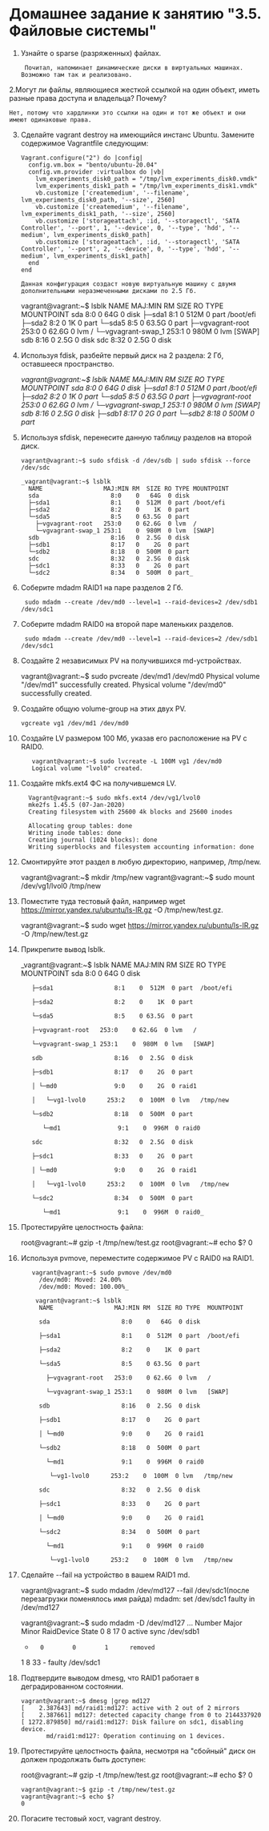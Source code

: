<h1>Домашнее задание к занятию "3.5. Файловые системы"</h1>

1. Узнайте о sparse (разряженных) файлах.
        
        Почитал, напоминает динамические диски в виртуальных машинах. Возможно там так и реализовано. 

2.Могут ли файлы, являющиеся жесткой ссылкой на один объект, иметь разные права доступа и владельца? Почему?

    Нет, потому что хардлинки это ссылки на один и тот же объект и они имеют одинаковые права. 

3. Сделайте vagrant destroy на имеющийся инстанс Ubuntu. Замените содержимое Vagrantfile следующим:


       Vagrant.configure("2") do |config|
         config.vm.box = "bento/ubuntu-20.04"
         config.vm.provider :virtualbox do |vb|
           lvm_experiments_disk0_path = "/tmp/lvm_experiments_disk0.vmdk"
           lvm_experiments_disk1_path = "/tmp/lvm_experiments_disk1.vmdk"
           vb.customize ['createmedium', '--filename', lvm_experiments_disk0_path, '--size', 2560]
           vb.customize ['createmedium', '--filename', lvm_experiments_disk1_path, '--size', 2560]
           vb.customize ['storageattach', :id, '--storagectl', 'SATA Controller', '--port', 1, '--device', 0, '--type', 'hdd', '--medium', lvm_experiments_disk0_path]
           vb.customize ['storageattach', :id, '--storagectl', 'SATA Controller', '--port', 2, '--device', 0, '--type', 'hdd', '--medium', lvm_experiments_disk1_path]
         end
       end
    
       Данная конфигурация создаст новую виртуальную машину с двумя дополнительными неразмеченными дисками по 2.5 Гб.
    
    vagrant@vagrant:~$ lsblk
    NAME                 MAJ:MIN RM  SIZE RO TYPE MOUNTPOINT
    sda                    8:0    0   64G  0 disk
    ├─sda1                 8:1    0  512M  0 part /boot/efi
    ├─sda2                 8:2    0    1K  0 part
    └─sda5                 8:5    0 63.5G  0 part
      ├─vgvagrant-root   253:0    0 62.6G  0 lvm  /
      └─vgvagrant-swap_1 253:1    0  980M  0 lvm  [SWAP]
    sdb                    8:16   0  2.5G  0 disk
    sdc                    8:32   0  2.5G  0 disk
    

4. Используя fdisk, разбейте первый диск на 2 раздела: 2 Гб, оставшееся пространство.


    _vagrant@vagrant:~$ lsblk
    NAME                 MAJ:MIN RM  SIZE RO TYPE MOUNTPOINT
    sda                    8:0    0   64G  0 disk
    ├─sda1                 8:1    0  512M  0 part /boot/efi
    ├─sda2                 8:2    0    1K  0 part
    └─sda5                 8:5    0 63.5G  0 part
      ├─vgvagrant-root   253:0    0 62.6G  0 lvm  /
      └─vgvagrant-swap_1 253:1    0  980M  0 lvm  [SWAP]
    sdb                    8:16   0  2.5G  0 disk
    ├─sdb1                 8:17   0    2G  0 part
    └─sdb2                 8:18   0  500M  0 part_

5. Используя sfdisk, перенесите данную таблицу разделов на второй диск.

    
       vagrant@vagrant:~$ sudo sfdisk -d /dev/sdb | sudo sfdisk --force /dev/sdc

       _vagrant@vagrant:~$ lsblk
         NAME                 MAJ:MIN RM  SIZE RO TYPE MOUNTPOINT
         sda                    8:0    0   64G  0 disk
         ├─sda1                 8:1    0  512M  0 part /boot/efi
         ├─sda2                 8:2    0    1K  0 part
         └─sda5                 8:5    0 63.5G  0 part
           ├─vgvagrant-root   253:0    0 62.6G  0 lvm  /
           └─vgvagrant-swap_1 253:1    0  980M  0 lvm  [SWAP]
         sdb                    8:16   0  2.5G  0 disk
         ├─sdb1                 8:17   0    2G  0 part
         └─sdb2                 8:18   0  500M  0 part
         sdc                    8:32   0  2.5G  0 disk
         ├─sdc1                 8:33   0    2G  0 part
         └─sdc2                 8:34   0  500M  0 part_


6. Соберите mdadm RAID1 на паре разделов 2 Гб.

        sudo mdadm --create /dev/md0 --level=1 --raid-devices=2 /dev/sdb1 /dev/sdc1

7. Соберите mdadm RAID0 на второй паре маленьких разделов.


        sudo mdadm --create /dev/md0 --level=1 --raid-devices=2 /dev/sdb1 /dev/sdc1

8. Создайте 2 независимых PV на получившихся md-устройствах.


    vagrant@vagrant:~$ sudo pvcreate /dev/md1 /dev/md0
    Physical volume "/dev/md1" successfully created.
    Physical volume "/dev/md0" successfully created.

9. Создайте общую volume-group на этих двух PV.


       vgcreate vg1 /dev/md1 /dev/md0

10. Создайте LV размером 100 Мб, указав его расположение на PV с RAID0.


           vagrant@vagrant:~$ sudo lvcreate -L 100M vg1 /dev/md0
           Logical volume "lvol0" created.

11. Создайте mkfs.ext4 ФС на получившемся LV.


          Vagrant@vagrant:~$ sudo mkfs.ext4 /dev/vg1/lvol0
          mke2fs 1.45.5 (07-Jan-2020)
          Creating filesystem with 25600 4k blocks and 25600 inodes

          Allocating group tables: done
          Writing inode tables: done
          Creating journal (1024 blocks): done
          Writing superblocks and filesystem accounting information: done

12. Смонтируйте этот раздел в любую директорию, например, /tmp/new.


    vagrant@vagrant:~$ mkdir /tmp/new
    vagrant@vagrant:~$ sudo mount /dev/vg1/lvol0 /tmp/new

13. Поместите туда тестовый файл, например wget https://mirror.yandex.ru/ubuntu/ls-lR.gz -O /tmp/new/test.gz.


       vagrant@vagrant:~$ sudo wget https://mirror.yandex.ru/ubuntu/ls-lR.gz -O /tmp/new/test.gz    
    
14. Прикрепите вывод lsblk.


      _vagrant@vagrant:~$ lsblk
           NAME                 MAJ:MIN RM  SIZE RO TYPE  MOUNTPOINT
           sda                    8:0    0   64G  0 disk

           ├─sda1                 8:1    0  512M  0 part  /boot/efi

           ├─sda2                 8:2    0    1K  0 part

           └─sda5                 8:5    0 63.5G  0 part

           ├─vgvagrant-root   253:0    0 62.6G  0 lvm   /

           └─vgvagrant-swap_1 253:1    0  980M  0 lvm   [SWAP]

           sdb                    8:16   0  2.5G  0 disk

           ├─sdb1                 8:17   0    2G  0 part

           │ └─md0                9:0    0    2G  0 raid1

           │   └─vg1-lvol0      253:2    0  100M  0 lvm   /tmp/new

           └─sdb2                 8:18   0  500M  0 part

              └─md1                9:1    0  996M  0 raid0

           sdc                    8:32   0  2.5G  0 disk

           ├─sdc1                 8:33   0    2G  0 part

           │ └─md0                9:0    0    2G  0 raid1

           │   └─vg1-lvol0      253:2    0  100M  0 lvm   /tmp/new

           └─sdc2                 8:34   0  500M  0 part

              └─md1                9:1    0  996M  0 raid0_   


15. Протестируйте целостность файла:


    root@vagrant:~# gzip -t /tmp/new/test.gz
    root@vagrant:~# echo $?
    0
16. Используя pvmove, переместите содержимое PV с RAID0 на RAID1.


           vagrant@vagrant:~$ sudo pvmove /dev/md0
             /dev/md0: Moved: 24.00%
             /dev/md0: Moved: 100.00%_
           
            vagrant@vagrant:~$ lsblk
             NAME                 MAJ:MIN RM  SIZE RO TYPE  MOUNTPOINT

             sda                    8:0    0   64G  0 disk

             ├─sda1                 8:1    0  512M  0 part  /boot/efi

             ├─sda2                 8:2    0    1K  0 part

             └─sda5                 8:5    0 63.5G  0 part

               ├─vgvagrant-root   253:0    0 62.6G  0 lvm   /

               └─vgvagrant-swap_1 253:1    0  980M  0 lvm   [SWAP]

             sdb                    8:16   0  2.5G  0 disk

             ├─sdb1                 8:17   0    2G  0 part

             │ └─md0                9:0    0    2G  0 raid1

             └─sdb2                 8:18   0  500M  0 part

               └─md1                9:1    0  996M  0 raid0

                └─vg1-lvol0      253:2    0  100M  0 lvm   /tmp/new

             sdc                    8:32   0  2.5G  0 disk

             ├─sdc1                 8:33   0    2G  0 part

             │ └─md0                9:0    0    2G  0 raid1

             └─sdc2                 8:34   0  500M  0 part

               └─md1                9:1    0  996M  0 raid0

                └─vg1-lvol0      253:2    0  100M  0 lvm   /tmp/new


17. Сделайте --fail на устройство в вашем RAID1 md.


       vagrant@vagrant:~$ sudo mdadm /dev/md127 --fail /dev/sdc1(после перезагрузки поменялось имя райда)
       mdadm: set /dev/sdc1 faulty in /dev/md127 
 
 

       vagrant@vagrant:~$ sudo mdadm -D /dev/md127 
        ...
        Number   Major   Minor   RaidDevice State
       0       8       17        0      active sync   /dev/sdb1
       -       0        0        1      removed

       1       8       33        -      faulty   /dev/sdc1

18. Подтвердите выводом dmesg, что RAID1 работает в деградированном состоянии.


        vagrant@vagrant:~$ dmesg |grep md127
        [    2.387643] md/raid1:md127: active with 2 out of 2 mirrors
        [    2.387661] md127: detected capacity change from 0 to 2144337920
        [ 1272.879850] md/raid1:md127: Disk failure on sdc1, disabling device.
               md/raid1:md127: Operation continuing on 1 devices.

19. Протестируйте целостность файла, несмотря на "сбойный" диск он должен продолжать быть доступен:


    root@vagrant:~# gzip -t /tmp/new/test.gz
    root@vagrant:~# echo $?
    0

        vagrant@vagrant:~$ gzip -t /tmp/new/test.gz
        vagrant@vagrant:~$ echo $?
        0

20. Погасите тестовый хост, vagrant destroy.
    